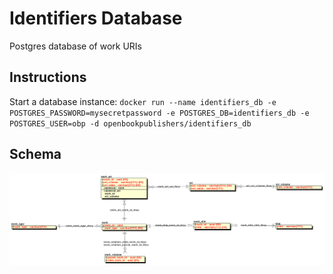 # Identifiers Database
Postgres database of work URIs

## Instructions

Start a database instance:
`
docker run --name identifiers_db -e POSTGRES_PASSWORD=mysecretpassword -e POSTGRES_DB=identifiers_db -e POSTGRES_USER=obp -d openbookpublishers/identifiers_db
`

## Schema
![Institutions ERD](./identifiers.png)

